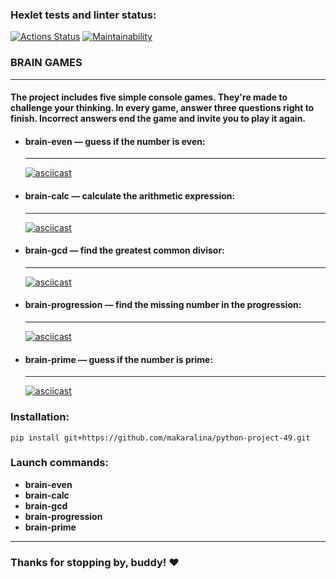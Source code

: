 ### **Hexlet tests and linter status:**
[![Actions Status](https://github.com/makaralina/python-project-49/actions/workflows/hexlet-check.yml/badge.svg)](https://github.com/makaralina/python-project-49/actions)
[![Maintainability](https://api.codeclimate.com/v1/badges/c0dbb28c4349a64a41dc/maintainability)](https://codeclimate.com/github/makaralina/python-project-49/maintainability)

### **BRAIN GAMES**
---
#### The project includes five simple console games. They're made to challenge your thinking. In every game, answer three questions right to finish. Incorrect answers end the game and invite you to play it again.

*  #### **brain-even** — guess if the number is even:
    ---
    [![asciicast](https://asciinema.org/a/ucfeVeQtVBFdwc2ZxocqDztnE.svg)](https://asciinema.org/a/ucfeVeQtVBFdwc2ZxocqDztnE)

*  #### **brain-calc** — calculate the arithmetic expression:
    ---
    [![asciicast](https://asciinema.org/a/z8vzFY5REiZ751ql3jMaYK9Pz.svg)](https://asciinema.org/a/z8vzFY5REiZ751ql3jMaYK9Pz)

*  #### **brain-gcd** — find the greatest common divisor:
    ---
    [![asciicast](https://asciinema.org/a/kuinLSojfgBHmUWcKeySJQYOb.svg)](https://asciinema.org/a/kuinLSojfgBHmUWcKeySJQYOb)

*  #### **brain-progression** — find the missing number in the progression:
    ---
    [![asciicast](https://asciinema.org/a/u032pOqKrrosHzmDbstf61Tsg.svg)](https://asciinema.org/a/u032pOqKrrosHzmDbstf61Tsg)

*  #### **brain-prime** — guess if the number is prime:
    ---
    [![asciicast](https://asciinema.org/a/FVFY92JdyLR7hUWIPfGYn6asr.svg)](https://asciinema.org/a/FVFY92JdyLR7hUWIPfGYn6asr)

### **Installation:**
`pip install git+https://github.com/makaralina/python-project-49.git`

### **Launch commands:**
- **brain-even**
- **brain-calc** 
- **brain-gcd**
- **brain-progression**
- **brain-prime**
---
### Thanks for stopping by, buddy! ♥